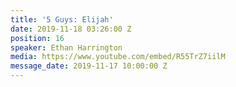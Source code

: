 ```yaml
---
title: '5 Guys: Elijah'
date: 2019-11-18 03:26:00 Z
position: 16
speaker: Ethan Harrington
media: https://www.youtube.com/embed/R55TrZ7iilM
message_date: 2019-11-17 10:00:00 Z
---
```


